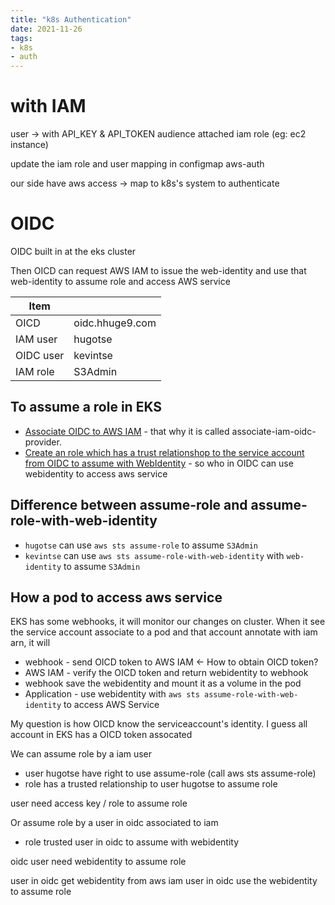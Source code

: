 ```yaml
---
title: "k8s Authentication"
date: 2021-11-26
tags:
- k8s
- auth
---
```


# with IAM

user -> with API_KEY & API_TOKEN
audience attached iam role (eg: ec2 instance)

update the iam role and user mapping in configmap aws-auth

our side have aws access -> map to k8s's system to authenticate

# OIDC

OIDC built in at the eks cluster

Then OICD can request AWS IAM to issue the web-identity and use that web-identity to assume role and access AWS service

| Item |  |
| --- | --- |
| OICD | oidc.hhuge9.com |
| IAM user | hugotse |
| OIDC user | kevintse |
| IAM role | S3Admin |

## To assume a role in EKS

* [Associate OIDC to AWS IAM](https://docs.aws.amazon.com/eks/latest/userguide/enable-iam-roles-for-service-accounts.html) - that why it is called associate-iam-oidc-provider.
* [Create an role which has a trust relationshop to the service account from OIDC to assume with WebIdentity](https://docs.aws.amazon.com/eks/latest/userguide/cluster-autoscaler.html#ca-create-policy) - so  who in OIDC can use webidentity to access aws service

## Difference between assume-role and assume-role-with-web-identity
* `hugotse` can use `aws sts assume-role` to assume `S3Admin`
* `kevintse` can use `aws sts assume-role-with-web-identity` with `web-identity` to assume `S3Admin`

## How a pod to access aws service

EKS has some webhooks, it will monitor our changes on cluster. When it see the service account associate to a pod and that account annotate with iam arn, it will

* webhook - send OICD token to AWS IAM <- How to obtain OICD token?
* AWS IAM - verify the OICD token and return webidentity to webhook
* webhook save the webidentity and mount it as a volume in the pod
* Application - use webidentity with `aws sts assume-role-with-web-identity` to access AWS Service

My question is how OICD know the serviceaccount's identity. I guess all account in EKS has a OICD token assocated

 We can assume role by a iam user
* user hugotse have right to use assume-role (call aws sts assume-role)
* role has a trusted relationship to user hugotse to assume role

user need access key / role to assume role

Or assume role by a user in oidc associated to iam
* role trusted user in oidc to assume with webidentity

oidc user need webidentity to assume role

user in oidc get webidentity from aws iam
user in oidc use the webidentity to assume role
